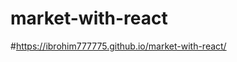 # market-with-react

<!-- ghp_OpkJMgdwKoPUkKwoi07bzWyvd3pUcL3wF9E -->

#https://ibrohim777775.github.io/market-with-react/
